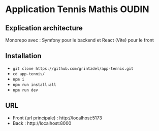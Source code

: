 # Application Tennis Mathis OUDIN

## Explication architecture
Monorepo avec : Symfony pour le backend et React (Vite) pour le front

## Installation 

- `git clone https://github.com/grintzdel/app-tennis.git`
- `cd app-tennis/`
- `npm i`
- `npm run install:all`
- `npm run dev`

## URL
- Front (url principale) :  http://localhost:5173
- Back : http://localhost:8000